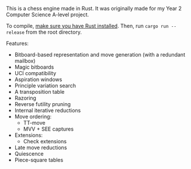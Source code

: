 This is a chess engine made in Rust. It was originally made for my Year 2 Computer Science A-level project.

To compile, [make sure you have Rust installed](https://rustup.rs). Then, run `cargo run --release` from the root directory.

Features:
- Bitboard-based representation and move generation (with a redundant mailbox)
- Magic bitboards
- UCI compatibility
- Aspiration windows
- Principle variation search
- A transposition table
- Razoring
- Reverse futility pruning
- Internal iterative reductions
- Move ordering:
  - TT-move
  - MVV + SEE captures
- Extensions:
  - Check extensions
- Late move reductions
- Quiescence
- Piece-square tables
